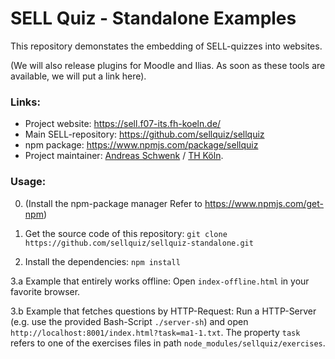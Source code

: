 # SELL Quiz - Standalone Examples

This repository demonstates the embedding of SELL-quizzes into websites.

(We will also release plugins for Moodle and Ilias. As soon as these tools are available, we will put a link here).

### Links:

- Project website: https://sell.f07-its.fh-koeln.de/
- Main SELL-repository: https://github.com/sellquiz/sellquiz
- npm package: https://www.npmjs.com/package/sellquiz
- Project maintainer: [Andreas Schwenk](https://www.th-koeln.de/personen/andreas.schwenk/) / [TH Köln](https://www.th-koeln.de). 

### Usage:

0. (Install the npm-package manager Refer to https://www.npmjs.com/get-npm)

1. Get the source code of this repository:
`git clone https://github.com/sellquiz/sellquiz-standalone.git`

2. Install the dependencies:
`npm install`

3.a Example that entirely works offline:
Open `index-offline.html` in your favorite browser.

3.b Example that fetches questions by HTTP-Request:
Run a HTTP-Server (e.g. use the provided Bash-Script `./server-sh`) and open `http://localhost:8001/index.html?task=ma1-1.txt`. The property `task` refers to one of the exercises files in path `node_modules/sellquiz/exercises`.
